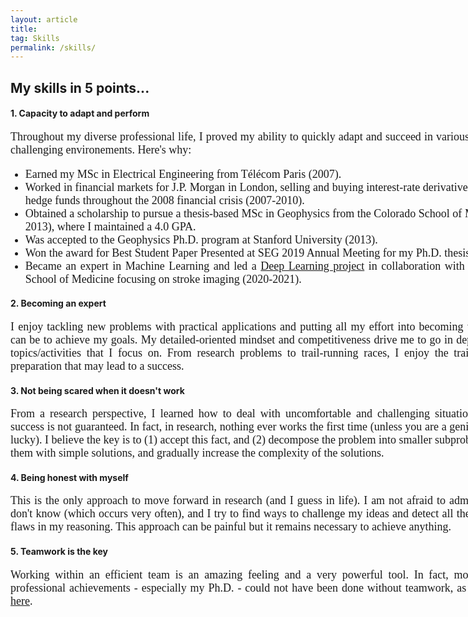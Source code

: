 ```yaml
---
layout: article
title:
tag: Skills
permalink: /skills/
---
```


<html>
    <head>
        <style>
        .paragraph-wide{
            width: 800px;
            text-align: justify;
            font-family: Georgia;
            font-size: 18px;
        }        
        .fig-wide{
            margin-left: 20px;
          width: 250px;
          float: right;
          border: 2px solid black;
        }         
        </style>
        </head>

<body>

<h2>My skills in 5 points...</h2>

<h4>1. Capacity to adapt and perform</h4>

<p class="paragraph-wide">
Throughout my diverse professional life, I proved my ability to quickly adapt and succeed in various and new challenging environements. Here's why:

<ul>
<li class="paragraph-wide">Earned my MSc in Electrical Engineering from Télécom Paris (2007).</li>
<li class="paragraph-wide">Worked in financial markets for J.P. Morgan in London, selling and buying interest-rate derivative products for hedge funds throughout the 2008 financial crisis (2007-2010).</li>
<li class="paragraph-wide">Obtained a scholarship to pursue a thesis-based MSc in Geophysics from the Colorado School of Mines (2011-2013), where I maintained a 4.0 GPA.</li>
<li class="paragraph-wide">Was accepted to the Geophysics Ph.D. program at Stanford University (2013).</li>
<li class="paragraph-wide">Won the award for Best Student Paper Presented at SEG 2019 Annual Meeting for my Ph.D. thesis work.</li>
<li class="paragraph-wide">Became an expert in Machine Learning and led a <a href="/ctp-project">Deep Learning project</a> in collaboration with the Stanford School of Medicine focusing on stroke imaging (2020-2021).</li>
</ul>
</p>

<h4>2. Becoming an expert</h4>
<p class="paragraph-wide">
I enjoy tackling new problems with practical applications and putting all my effort into becoming the best I can be to achieve my goals. My detailed-oriented mindset and competitiveness drive me to go in depth on all topics/activities that I focus on. From research problems to trail-running races, I enjoy the training and preparation that may lead to a success.
</p>

<h4>3. Not being scared when it doesn't work</h4>
<p class="paragraph-wide">
From a research perspective, I learned how to deal with uncomfortable and challenging situations where success is not guaranteed. In fact, in research, nothing ever works the first time (unless you are a genius or/and lucky). I believe the key is to (1) accept this fact, and (2) decompose the problem into smaller subproblems, fix them with simple solutions, and gradually increase the complexity of the solutions.
</p>

<h4>4. Being honest with myself</h4>
<p class="paragraph-wide">
This is the only approach to move forward in research (and I guess in life). I am not afraid to admit when I don't know (which occurs very often), and I try to find ways to challenge my ideas and detect all the possible flaws in my reasoning. This approach can be painful but it remains necessary to achieve anything.
</p>

<h4>5. Teamwork is the key</h4>
<p class="paragraph-wide">
Working within an efficient team is an amazing feeling and a very powerful tool. In fact, most of my professional achievements - especially my Ph.D. - could not have been done without teamwork, as I explain <a href="/eg">here</a>.
</p>
</body>
</html>
